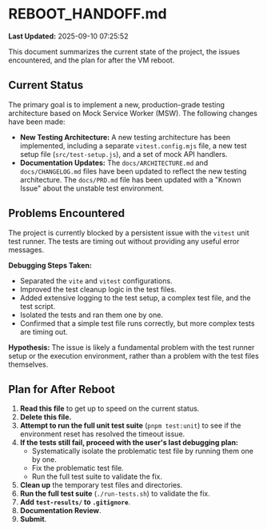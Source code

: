 # REBOOT_HANDOFF.md

**Last Updated:** 2025-09-10 07:25:52

This document summarizes the current state of the project, the issues encountered, and the plan for after the VM reboot.

## Current Status

The primary goal is to implement a new, production-grade testing architecture based on Mock Service Worker (MSW). The following changes have been made:

*   **New Testing Architecture:** A new testing architecture has been implemented, including a separate `vitest.config.mjs` file, a new test setup file (`src/test-setup.js`), and a set of mock API handlers.
*   **Documentation Updates:** The `docs/ARCHITECTURE.md` and `docs/CHANGELOG.md` files have been updated to reflect the new testing architecture. The `docs/PRD.md` file has been updated with a "Known Issue" about the unstable test environment.

## Problems Encountered

The project is currently blocked by a persistent issue with the `vitest` unit test runner. The tests are timing out without providing any useful error messages.

**Debugging Steps Taken:**
*   Separated the `vite` and `vitest` configurations.
*   Improved the test cleanup logic in the test files.
*   Added extensive logging to the test setup, a complex test file, and the test script.
*   Isolated the tests and ran them one by one.
*   Confirmed that a simple test file runs correctly, but more complex tests are timing out.

**Hypothesis:**
The issue is likely a fundamental problem with the test runner setup or the execution environment, rather than a problem with the test files themselves.

## Plan for After Reboot

1.  **Read this file** to get up to speed on the current status.
2.  **Delete this file.**
3.  **Attempt to run the full unit test suite** (`pnpm test:unit`) to see if the environment reset has resolved the timeout issue.
4.  **If the tests still fail, proceed with the user's last debugging plan:**
    *   Systematically isolate the problematic test file by running them one by one.
    *   Fix the problematic test file.
    *   Run the full test suite to validate the fix.
5.  **Clean up** the temporary test files and directories.
6.  **Run the full test suite** (`./run-tests.sh`) to validate the fix.
7.  **Add `test-results/` to `.gitignore`**.
8.  **Documentation Review**.
9.  **Submit**.
